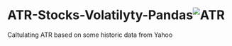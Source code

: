 # ATR-Stocks-Volatilyty-Pandas![ATR](https://user-images.githubusercontent.com/31788073/196406214-7b72f17a-6466-4105-832c-780e91f1d2e9.png)
Caltulating ATR based on some historic data from Yahoo 
